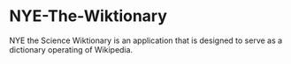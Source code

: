 NYE-The-Wiktionary
==================

NYE the Science Wiktionary is an application that is designed to serve as a dictionary operating of Wikipedia.
